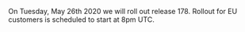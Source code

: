 On Tuesday, May 26th 2020 we will roll out release 178. Rollout for EU customers is scheduled to start at 8pm UTC.
